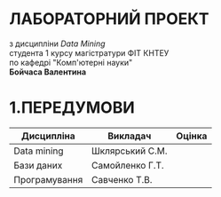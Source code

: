 # **ЛАБОРАТОРНИЙ ПРОЕКТ**
 з дисципліни *Data Mining* <br/>
 студента 1 курсу магістратури ФІТ КНТЕУ<br/> 
 по кафедрі "Комп'ютерні науки"<br/>
 **Бойчаса Валентина**
# 1.ПЕРЕДУМОВИ
| Дисципліна    | Викладач        | Оцінка |
|---------------|-----------------|--------|
| Data mining   | Шклярський С.М. |        |
| Бази даних    | Самойленко Г.Т. |        |
| Програмування | Савченко Т.В.   |        |

